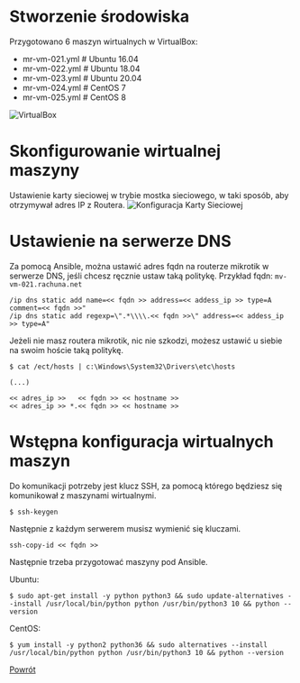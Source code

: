 Stworzenie środowiska
=========

Przygotowano 6 maszyn wirtualnych w VirtualBox:
- mr-vm-021.yml # Ubuntu 16.04
- mr-vm-022.yml # Ubuntu 18.04
- mr-vm-023.yml # Ubuntu 20.04
- mr-vm-024.yml # CentOS 7
- mr-vm-025.yml # CentOS 8

![VirtualBox](../../__images/standards/laboratory_environment/virtual_machine.png)

Skonfigurowanie wirtualnej maszyny
=========

Ustawienie karty sieciowej w trybie mostka sieciowego, w taki sposób, aby otrzymywał adres IP z Routera.
![Konfiguracja Karty Sieciowej](../../__images/standards/laboratory_environment/configure_network_interface.png)

Ustawienie na serwerze DNS
=========

Za pomocą Ansible, można ustawić adres fqdn na routerze mikrotik w serwerze DNS, jeśli chcesz ręcznie ustaw taką politykę.
Przykład fqdn: `mv-vm-021.rachuna.net`
```
/ip dns static add name=<< fqdn >> address=<< addess_ip >> type=A comment=<< fqdn >>"
/ip dns static add regexp=\".*\\\\.<< fqdn >>\" address=<< addess_ip >> type=A"
```

Jeżeli nie masz routera mikrotik, nic nie szkodzi, możesz ustawić u siebie na swoim hoście taką politykę.
```
$ cat /ect/hosts | c:\Windows\System32\Drivers\etc\hosts

(...)

<< adres_ip >>   << fqdn >> << hostname >>
<< adres_ip >> *.<< fqdn >> << hostname >>
```

Wstępna konfiguracja wirtualnych maszyn
=========
Do komunikacji potrzeby jest klucz SSH, za pomocą którego będziesz się komunikował z maszynami wirtualnymi.
```
$ ssh-keygen
```
Następnie z każdym serwerem musisz wymienić się kluczami.
```
ssh-copy-id << fqdn >>
```
Następnie trzeba przygotować maszyny pod Ansible.

Ubuntu:
```
$ sudo apt-get install -y python python3 && sudo update-alternatives --install /usr/local/bin/python python /usr/bin/python3 10 && python --version
```
CentOS:
```
$ yum install -y python2 python36 && sudo alternatives --install /usr/local/bin/python python /usr/bin/python3 10 && python --version
```

[Powrót](../../../README.md)